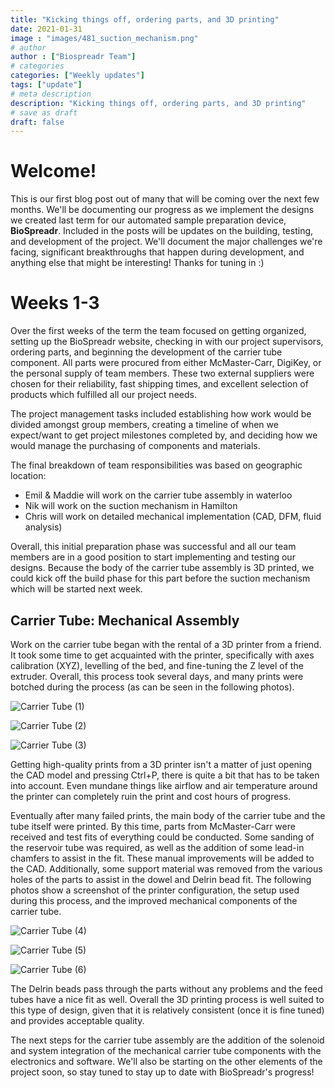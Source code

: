 ```yaml
---
title: "Kicking things off, ordering parts, and 3D printing"
date: 2021-01-31
image : "images/481_suction_mechanism.png"
# author
author : ["Biospreadr Team"]
# categories
categories: ["Weekly updates"]
tags: ["update"]
# meta description
description: "Kicking things off, ordering parts, and 3D printing"
# save as draft
draft: false
---
```


# Welcome!

This is our first blog post out of many that will be coming over the next few months. We'll be documenting our progress as we implement the designs we created last term for our automated sample preparation device, **BioSpreadr**. Included in the posts will be updates on the building, testing, and development of the project. We'll document the major challenges we're facing, significant breakthroughs that happen during development, and anything else that might be interesting! Thanks for tuning in :)

# Weeks 1-3

Over the first weeks of the term the team focused on getting organized, setting up the BioSpreadr website, checking in with our project supervisors, ordering parts, and beginning the development of the carrier tube component. All parts were procured from either McMaster-Carr, DigiKey, or the personal supply of team members. These two external suppliers were chosen for their reliability, fast shipping times, and excellent selection of products which fulfilled all our project needs.

The project management tasks included establishing how work would be divided amongst group members, creating a timeline of when we expect/want to get project milestones completed by, and deciding how we would manage the purchasing of components and materials.

The final breakdown of team responsibilities was based on geographic location:
* Emil & Maddie will work on the carrier tube assembly in waterloo
* Nik will work on the suction mechanism in Hamilton
* Chris will work on detailed mechanical implementation (CAD, DFM, fluid analysis)

Overall, this initial preparation phase was successful and all our team members are in a good position to start implementing and testing our designs. Because the body of the carrier tube assembly is 3D printed, we could kick off the build phase for this part before the suction mechanism which will be started next week.

## Carrier Tube: Mechanical Assembly

Work on the carrier tube began with the rental of a 3D printer from a friend. It took some time to get acquainted with the printer, specifically with axes calibration (XYZ), levelling of the bed, and fine-tuning the Z level of the extruder. Overall, this process took several days, and many prints were botched during the process (as can be seen in the following photos).

![Carrier Tube (1)](/images/wk1-carrier-tube-busted1.jpg)

![Carrier Tube (2)](/images/wk1-carrier-tube-busted2.jpg)

![Carrier Tube (3)](/images/wk1-carrier-tube-busted3.jpg)
 
Getting high-quality prints from a 3D printer isn't a matter of just opening the CAD model and pressing Ctrl+P, there is quite a bit that has to be taken into account.
Even mundane things like airflow and air temperature around the printer can completely ruin the print and cost hours of progress.
 
Eventually after many failed prints, the main body of the carrier tube and the tube itself were printed. By this time, parts from McMaster-Carr were received and test fits of everything could be conducted. Some sanding of the reservoir tube was required, as well as the addition of some lead-in chamfers to assist in the fit. These manual improvements will be added to the CAD. Additionally, some support material was removed from the various holes of the parts to assist in the dowel and Delrin bead fit. The following photos show a screenshot of the printer configuration, the setup used during this process, and the improved mechanical components of the carrier tube.

![Carrier Tube (4)](/images/wk1-carrier-tube-1.png)

![Carrier Tube (5)](/images/wk1-carrier-tube-2.jpg)

![Carrier Tube (6)](/images/wk1-carrier-tube-3.jpg)

The Delrin beads pass through the parts without any problems and the feed tubes have a nice fit as well.
Overall the 3D printing process is well suited to this type of design, given that it is relatively consistent (once it is fine tuned) and provides acceptable quality.

The next steps for the carrier tube assembly are the addition of the solenoid and system integration of the mechanical carrier tube components with the electronics and software. We'll also be starting on the other elements of the project soon, so stay tuned to stay up to date with BioSpreadr's progress!
